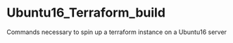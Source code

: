# Ubuntu16_Terraform_build
Commands necessary to spin up a terraform instance on a Ubuntu16 server 
